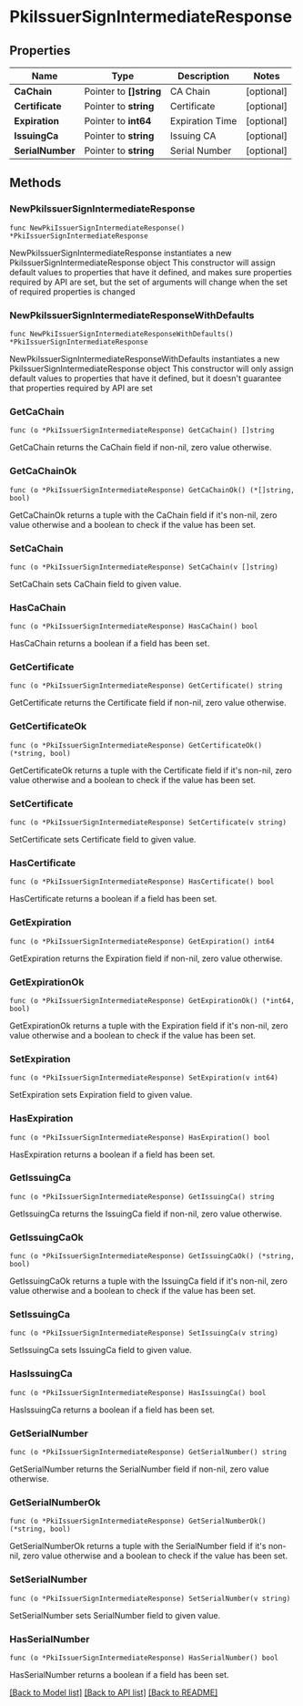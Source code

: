 # PkiIssuerSignIntermediateResponse


## Properties

Name | Type | Description | Notes
------------ | ------------- | ------------- | -------------
**CaChain** | Pointer to **[]string** | CA Chain | [optional] 
**Certificate** | Pointer to **string** | Certificate | [optional] 
**Expiration** | Pointer to **int64** | Expiration Time | [optional] 
**IssuingCa** | Pointer to **string** | Issuing CA | [optional] 
**SerialNumber** | Pointer to **string** | Serial Number | [optional] 



## Methods


### NewPkiIssuerSignIntermediateResponse

`func NewPkiIssuerSignIntermediateResponse() *PkiIssuerSignIntermediateResponse`

NewPkiIssuerSignIntermediateResponse instantiates a new PkiIssuerSignIntermediateResponse object
This constructor will assign default values to properties that have it defined,
and makes sure properties required by API are set, but the set of arguments
will change when the set of required properties is changed

### NewPkiIssuerSignIntermediateResponseWithDefaults

`func NewPkiIssuerSignIntermediateResponseWithDefaults() *PkiIssuerSignIntermediateResponse`

NewPkiIssuerSignIntermediateResponseWithDefaults instantiates a new PkiIssuerSignIntermediateResponse object
This constructor will only assign default values to properties that have it defined,
but it doesn't guarantee that properties required by API are set


### GetCaChain

`func (o *PkiIssuerSignIntermediateResponse) GetCaChain() []string`

GetCaChain returns the CaChain field if non-nil, zero value otherwise.

### GetCaChainOk

`func (o *PkiIssuerSignIntermediateResponse) GetCaChainOk() (*[]string, bool)`

GetCaChainOk returns a tuple with the CaChain field if it's non-nil, zero value otherwise
and a boolean to check if the value has been set.

### SetCaChain

`func (o *PkiIssuerSignIntermediateResponse) SetCaChain(v []string)`

SetCaChain sets CaChain field to given value.


### HasCaChain

`func (o *PkiIssuerSignIntermediateResponse) HasCaChain() bool`

HasCaChain returns a boolean if a field has been set.




### GetCertificate

`func (o *PkiIssuerSignIntermediateResponse) GetCertificate() string`

GetCertificate returns the Certificate field if non-nil, zero value otherwise.

### GetCertificateOk

`func (o *PkiIssuerSignIntermediateResponse) GetCertificateOk() (*string, bool)`

GetCertificateOk returns a tuple with the Certificate field if it's non-nil, zero value otherwise
and a boolean to check if the value has been set.

### SetCertificate

`func (o *PkiIssuerSignIntermediateResponse) SetCertificate(v string)`

SetCertificate sets Certificate field to given value.


### HasCertificate

`func (o *PkiIssuerSignIntermediateResponse) HasCertificate() bool`

HasCertificate returns a boolean if a field has been set.




### GetExpiration

`func (o *PkiIssuerSignIntermediateResponse) GetExpiration() int64`

GetExpiration returns the Expiration field if non-nil, zero value otherwise.

### GetExpirationOk

`func (o *PkiIssuerSignIntermediateResponse) GetExpirationOk() (*int64, bool)`

GetExpirationOk returns a tuple with the Expiration field if it's non-nil, zero value otherwise
and a boolean to check if the value has been set.

### SetExpiration

`func (o *PkiIssuerSignIntermediateResponse) SetExpiration(v int64)`

SetExpiration sets Expiration field to given value.


### HasExpiration

`func (o *PkiIssuerSignIntermediateResponse) HasExpiration() bool`

HasExpiration returns a boolean if a field has been set.




### GetIssuingCa

`func (o *PkiIssuerSignIntermediateResponse) GetIssuingCa() string`

GetIssuingCa returns the IssuingCa field if non-nil, zero value otherwise.

### GetIssuingCaOk

`func (o *PkiIssuerSignIntermediateResponse) GetIssuingCaOk() (*string, bool)`

GetIssuingCaOk returns a tuple with the IssuingCa field if it's non-nil, zero value otherwise
and a boolean to check if the value has been set.

### SetIssuingCa

`func (o *PkiIssuerSignIntermediateResponse) SetIssuingCa(v string)`

SetIssuingCa sets IssuingCa field to given value.


### HasIssuingCa

`func (o *PkiIssuerSignIntermediateResponse) HasIssuingCa() bool`

HasIssuingCa returns a boolean if a field has been set.




### GetSerialNumber

`func (o *PkiIssuerSignIntermediateResponse) GetSerialNumber() string`

GetSerialNumber returns the SerialNumber field if non-nil, zero value otherwise.

### GetSerialNumberOk

`func (o *PkiIssuerSignIntermediateResponse) GetSerialNumberOk() (*string, bool)`

GetSerialNumberOk returns a tuple with the SerialNumber field if it's non-nil, zero value otherwise
and a boolean to check if the value has been set.

### SetSerialNumber

`func (o *PkiIssuerSignIntermediateResponse) SetSerialNumber(v string)`

SetSerialNumber sets SerialNumber field to given value.


### HasSerialNumber

`func (o *PkiIssuerSignIntermediateResponse) HasSerialNumber() bool`

HasSerialNumber returns a boolean if a field has been set.









[[Back to Model list]](../README.md#documentation-for-models) [[Back to API list]](../README.md#documentation-for-api-endpoints) [[Back to README]](../README.md)


